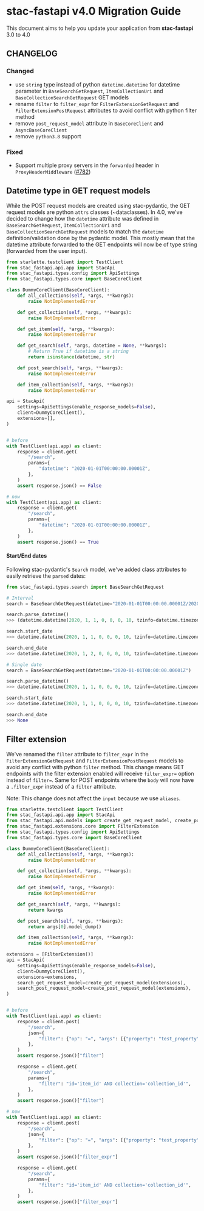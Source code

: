# stac-fastapi v4.0 Migration Guide

This document aims to help you update your application from **stac-fastapi** 3.0 to 4.0

## CHANGELOG
### Changed

* use `string` type instead of python `datetime.datetime` for datetime parameter in `BaseSearchGetRequest`, `ItemCollectionUri` and `BaseCollectionSearchGetRequest` GET models
* rename `filter` to `filter_expr` for `FilterExtensionGetRequest` and `FilterExtensionPostRequest` attributes to avoid conflict with python filter method
* remove `post_request_model` attribute in `BaseCoreClient` and `AsyncBaseCoreClient`
* remove `python3.8` support

### Fixed

* Support multiple proxy servers in the `forwarded` header in `ProxyHeaderMiddleware` ([#782](https://github.com/stac-utils/stac-fastapi/pull/782))

## Datetime type in GET request models

While the POST request models are created using stac-pydantic, the GET request models are python `attrs` classes (~dataclasses).
In 4.0, we've decided to change how the `datetime` attribute was defined in `BaseSearchGetRequest`, `ItemCollectionUri` and `BaseCollectionSearchGetRequest` models to match
the `datetime` definition/validation done by the pydantic model. This mostly mean that the datetime attribute forwarded to the GET endpoints will now be of type string (forwarded from the user input).

```python
from starlette.testclient import TestClient
from stac_fastapi.api.app import StacApi
from stac_fastapi.types.config import ApiSettings
from stac_fastapi.types.core import BaseCoreClient

class DummyCoreClient(BaseCoreClient):
    def all_collections(self, *args, **kwargs):
        raise NotImplementedError

    def get_collection(self, *args, **kwargs):
        raise NotImplementedError

    def get_item(self, *args, **kwargs):
        raise NotImplementedError

    def get_search(self, *args, datetime = None, **kwargs):
        # Return True if datetime is a string
        return isinstance(datetime, str)

    def post_search(self, *args, **kwargs):
        raise NotImplementedError

    def item_collection(self, *args, **kwargs):
        raise NotImplementedError

api = StacApi(
    settings=ApiSettings(enable_response_models=False),
    client=DummyCoreClient(),
    extensions=[],
)


# before
with TestClient(api.app) as client:
    response = client.get(
        "/search",
        params={
            "datetime": "2020-01-01T00:00:00.00001Z",
        },
    )
    assert response.json() == False

# now
with TestClient(api.app) as client:
    response = client.get(
        "/search",
        params={
            "datetime": "2020-01-01T00:00:00.00001Z",
        },
    )
    assert response.json() == True
```

#### Start/End dates

Following stac-pydantic's `Search` model, we've added class attributes to easily retrieve the `parsed` dates:

```python
from stac_fastapi.types.search import BaseSearchGetRequest

# Interval
search = BaseSearchGetRequest(datetime="2020-01-01T00:00:00.00001Z/2020-01-02T00:00:00.00001Z")

search.parse_datetime()
>>> (datetime.datetime(2020, 1, 1, 0, 0, 0, 10, tzinfo=datetime.timezone.utc), datetime.datetime(2020, 1, 2, 0, 0, 0, 10, tzinfo=datetime.timezone.utc))

search.start_date
>>> datetime.datetime(2020, 1, 1, 0, 0, 0, 10, tzinfo=datetime.timezone.utc)

search.end_date
>>> datetime.datetime(2020, 1, 2, 0, 0, 0, 10, tzinfo=datetime.timezone.utc)

# Single date
search = BaseSearchGetRequest(datetime="2020-01-01T00:00:00.00001Z")

search.parse_datetime()
>>> datetime.datetime(2020, 1, 1, 0, 0, 0, 10, tzinfo=datetime.timezone.utc)

search.start_date
>>> datetime.datetime(2020, 1, 1, 0, 0, 0, 10, tzinfo=datetime.timezone.utc)

search.end_date
>>> None
```

## Filter extension

We've renamed the `filter` attribute to `filter_expr` in the `FilterExtensionGetRequest` and `FilterExtensionPostRequest` models to avoid any conflict with python `filter` method. This change means GET endpoints with the filter extension enabled will receive `filter_expr=` option instead of `filter=`. Same for POST endpoints where the `body` will now have a `.filter_expr` instead of a `filter` attribute.

Note: This change does not affect the `input` because we use `aliases`.

```python
from starlette.testclient import TestClient
from stac_fastapi.api.app import StacApi
from stac_fastapi.api.models import create_get_request_model, create_post_request_model
from stac_fastapi.extensions.core import FilterExtension
from stac_fastapi.types.config import ApiSettings
from stac_fastapi.types.core import BaseCoreClient

class DummyCoreClient(BaseCoreClient):
    def all_collections(self, *args, **kwargs):
        raise NotImplementedError

    def get_collection(self, *args, **kwargs):
        raise NotImplementedError

    def get_item(self, *args, **kwargs):
        raise NotImplementedError

    def get_search(self, *args, **kwargs):
        return kwargs

    def post_search(self, *args, **kwargs):
        return args[0].model_dump()

    def item_collection(self, *args, **kwargs):
        raise NotImplementedError

extensions = [FilterExtension()]
api = StacApi(
    settings=ApiSettings(enable_response_models=False),
    client=DummyCoreClient(),
    extensions=extensions,
    search_get_request_model=create_get_request_model(extensions),
    search_post_request_model=create_post_request_model(extensions),
)


# before
with TestClient(api.app) as client:
    response = client.post(
        "/search",
        json={
            "filter": {"op": "=", "args": [{"property": "test_property"}, "test-value"]},
        },
    )
    assert response.json()["filter"]

    response = client.get(
        "/search",
        params={
            "filter": "id='item_id' AND collection='collection_id'",
        },
    )
    assert response.json()["filter"]

# now
with TestClient(api.app) as client:
    response = client.post(
        "/search",
        json={
            "filter": {"op": "=", "args": [{"property": "test_property"}, "test-value"]},
        },
    )
    assert response.json()["filter_expr"]

    response = client.get(
        "/search",
        params={
            "filter": "id='item_id' AND collection='collection_id'",
        },
    )
    assert response.json()["filter_expr"]
```



